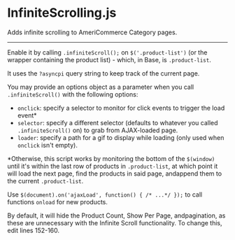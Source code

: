 # InfiniteScrolling.js

Adds infinite scrolling to AmeriCommerce Category pages.

----

Enable it by calling `.infiniteScroll();` on `$('.product-list')` (or the wrapper containing the product list) - which, in Base, is `.product-list`.

It uses the `?asyncpi` query string to keep track of the current page.

You may provide an options object as a parameter when you call `.infiniteScroll()` with the following options:

  - `onclick`: specify a selector to monitor for click events to trigger 
      the load event*
  - `selector`: specify a different selector (defaults to whatever you called
      `.infiniteScroll()` on) to grab from AJAX-loaded page.
  - `loader`: specify a path for a gif to display while loading (only used when
      `onclick` isn't empty).

*Otherwise, this script works by monitoring the bottom of the `$(window)` until it's within the last row of products in `.product-list`, at which point it will load the next page, find the products in said page, andappend them to the current `.product-list`.

Use `$(document).on('ajaxLoad', function() { /* ...*/ });` to call functions `onload` for new products.

By default, it will hide the Product Count, Show Per Page, andpagination, as these are unnecessary with the Infinite Scroll functionality. To change this, edit lines 152-160.